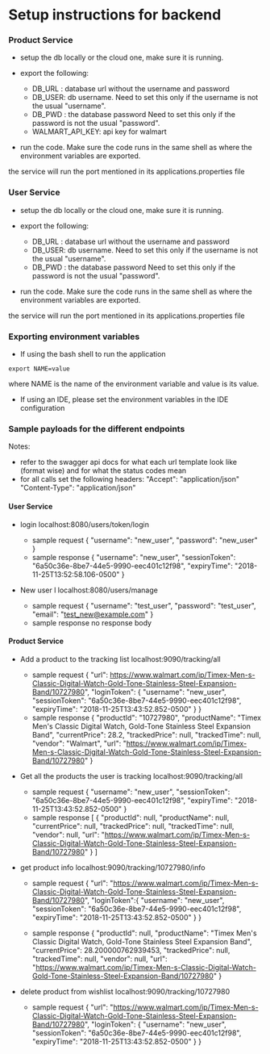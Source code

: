 # Setup instructions for backend

### Product Service
* setup the db locally or the cloud one, make sure it is running.
* export the following:
     * DB_URL : database url without the username and password
     * DB_USER: db username. Need to set this only if the username is not the usual "username".
     * DB_PWD : the database password Need to set this only if the password is not the usual "password".
     * WALMART_API_KEY: api key for walmart
     
* run the code. Make sure the code runs in the same shell as where the environment variables are exported. 

the service will run the port mentioned in its applications.properties file

### User Service
* setup the db locally or the cloud one, make sure it is running.
* export the following:
     * DB_URL : database url without the username and password
     * DB_USER: db username. Need to set this only if the username is not the usual "username".
     * DB_PWD : the database password Need to set this only if the password is not the usual "password".
     
* run the code. Make sure the code runs in the same shell as where the environment variables are exported. 

the service will run the port mentioned in its applications.properties file

### Exporting environment variables
* If using the bash shell to run the application
```
export NAME=value
```
where NAME is the name of the environment variable and value is its value.
* If using an IDE, please set the environment variables in the IDE configuration

### Sample payloads for the different endpoints
Notes:
* refer to the swagger api docs for what each url template look like (format wise) and for what the status codes mean
* for all calls set the following headers:
    "Accept": "application/json"
    "Content-Type": "application/json"

#### User Service 
* login
     localhost:8080/users/token/login
     * sample request 
          {
               "username": "new_user",
               "password": "new_user"
          }
     * sample response 
          {
               "username": "new_user",
               "sessionToken": "6a50c36e-8be7-44e5-9990-eec401c12f98",
               "expiryTime": "2018-11-25T13:52:58.106-0500"
          }


* New user
l    localhost:8080/users/manage
     * sample request 
          {
               "username": "test_user",
               "password": "test_user",
               "email": "test_new@example.com"
          }
     * sample response 
       no response body

#### Product Service
* Add a product to the tracking list
     localhost:9090/tracking/all
     * sample request
          {
               "url": https://www.walmart.com/ip/Timex-Men-s-Classic-Digital-Watch-Gold-Tone-Stainless-Steel-Expansion-Band/10727980",
              "loginToken": {
                    "username": "new_user",
                    "sessionToken": "6a50c36e-8be7-44e5-9990-eec401c12f98",
                    "expiryTime": "2018-11-25T13:43:52.852-0500"
               }
          }
     * sample response 
          {
               "productId": "10727980",
               "productName": "Timex Men's Classic Digital Watch, Gold-Tone Stainless Steel Expansion Band",
               "currentPrice": 28.2,
               "trackedPrice": null,
               "trackedTime": null,
               "vendor": "Walmart",
               "url": "https://www.walmart.com/ip/Timex-Men-s-Classic-Digital-Watch-Gold-Tone-Stainless-Steel-Expansion-Band/10727980"
          }

* Get all the products the user is tracking
     localhost:9090/tracking/all
     * sample request
          {
               "username": "new_user",
               "sessionToken": "6a50c36e-8be7-44e5-9990-eec401c12f98",
               "expiryTime": "2018-11-25T13:43:52.852-0500"
          }
     * sample response 
          [
               {
                    "productId": null,
                    "productName": null,
                    "currentPrice": null,
                    "trackedPrice": null,
                    "trackedTime": null,
                    "vendor": null,
                    "url": "https://www.walmart.com/ip/Timex-Men-s-Classic-Digital-Watch-Gold-Tone-Stainless-Steel-Expansion-Band/10727980"
               }
          ]
* get product info
     localhost:9090/tracking/10727980/info
     * sample request 
          {
               "url": "https://www.walmart.com/ip/Timex-Men-s-Classic-Digital-Watch-Gold-Tone-Stainless-Steel-Expansion-Band/10727980",
               "loginToken":{
                    "username": "new_user",
                    "sessionToken": "6a50c36e-8be7-44e5-9990-eec401c12f98",
                    "expiryTime": "2018-11-25T13:43:52.852-0500"
               }
          }
     
     * sample response
          {
               "productId": null,
               "productName": "Timex Men's Classic Digital Watch, Gold-Tone Stainless Steel Expansion Band",
               "currentPrice": 28.200000762939453,
               "trackedPrice": null,
               "trackedTime": null,
               "vendor": null,
               "url": "https://www.walmart.com/ip/Timex-Men-s-Classic-Digital-Watch-Gold-Tone-Stainless-Steel-Expansion-Band/10727980"
          }

* delete product from wishlist
     localhost:9090/tracking/10727980
     * sample request 
          {
               "url": "https://www.walmart.com/ip/Timex-Men-s-Classic-Digital-Watch-Gold-Tone-Stainless-Steel-Expansion-Band/10727980",
               "loginToken": 
                    {
                    "username": "new_user",
                    "sessionToken": "6a50c36e-8be7-44e5-9990-eec401c12f98",
                    "expiryTime": "2018-11-25T13:43:52.852-0500"
                    }
          }   